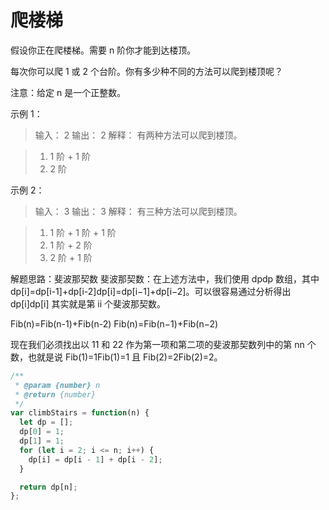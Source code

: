 <!--
 * @Author: DuYa
 * @LastEditors: DuYa
 -->

# 爬楼梯

假设你正在爬楼梯。需要 n 阶你才能到达楼顶。

每次你可以爬 1 或 2 个台阶。你有多少种不同的方法可以爬到楼顶呢？

注意：给定 n 是一个正整数。

示例 1：

> 输入： 2
> 输出： 2
> 解释： 有两种方法可以爬到楼顶。

> 1.  1 阶 + 1 阶
> 2.  2 阶

示例 2：

> 输入： 3
> 输出： 3
> 解释： 有三种方法可以爬到楼顶。

> 1.  1 阶 + 1 阶 + 1 阶
> 2.  1 阶 + 2 阶
> 3.  2 阶 + 1 阶

解题思路：斐波那契数
斐波那契数：在上述方法中，我们使用 dpdp 数组，其中 dp[i]=dp[i-1]+dp[i-2]dp[i]=dp[i−1]+dp[i−2]。可以很容易通过分析得出 dp[i]dp[i] 其实就是第 ii 个斐波那契数。

Fib(n)=Fib(n-1)+Fib(n-2)
Fib(n)=Fib(n−1)+Fib(n−2)

现在我们必须找出以 11 和 22 作为第一项和第二项的斐波那契数列中的第 nn 个数，也就是说 Fib(1)=1Fib(1)=1 且 Fib(2)=2Fib(2)=2。

```javascript
/**
 * @param {number} n
 * @return {number}
 */
var climbStairs = function(n) {
  let dp = [];
  dp[0] = 1;
  dp[1] = 1;
  for (let i = 2; i <= n; i++) {
    dp[i] = dp[i - 1] + dp[i - 2];
  }

  return dp[n];
};
```
